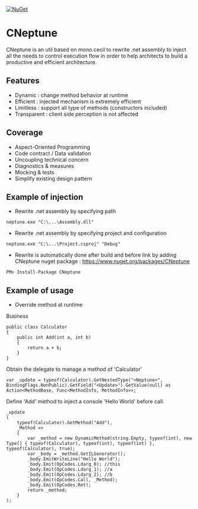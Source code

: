[![NuGet](https://img.shields.io/nuget/v/cneptune.svg)](https://www.nuget.org/packages/CNeptune)
# CNeptune

CNeptune is an util based on mono.cecil to rewrite .net assembly to inject all the needs to control execution flow in order to help architects to build a productive and efficient architecture.

## Features
- Dynamic : change method behavior at runtime
- Efficient : injected mechanism is extremely efficient
- Limitless : support all type of methods (constructors included)
- Transparent : client side perception is not affected

## Coverage
- Aspect-Oriented Programming
- Code contract / Data validation
- Uncoupling technical concern
- Diagnostics & measures
- Mocking & tests
- Simplify existing design pattern

## Example of injection
- Rewrite .net assembly by specifying path
```
neptune.exe "C:\...\Assembly.dll"
```
- Rewrite .net assembly by specifying project and configuration
```
neptune.exe "C:\...\Project.csproj" "Debug"
```
- Rewrite is automatically done after build and before link by adding CNeptune nuget package : https://www.nuget.org/packages/CNeptune
```
PM> Install-Package CNeptune
```

## Example of usage
- Override method at runtime

Business
```
public class Calculator
{
    public int Add(int a, int b)
    {
        return a + b;
    }
}
```

Obtain the delegate to manage a method of 'Calculator'
```
var _update = typeof(Calculator).GetNestedType("<Neptune>", BindingFlags.NonPublic).GetField("<Update>").GetValue(null) as Action<MethodBase, Func<MethodInfo, MethodInfo>>;
```

Define 'Add' method to inject a console 'Hello World' before call.
```
_update
(
    typeof(Calculator).GetMethod("Add"),
    _Method =>
    {
        var _method = new DynamicMethod(string.Empty, typeof(int), new Type[] { typeof(Calculator), typeof(int), typeof(int) }, typeof(Calculator), true);
        var _body = _method.GetILGenerator();
        _body.EmitWriteLine("Hello World");
        _body.Emit(OpCodes.Ldarg_0); //this
        _body.Emit(OpCodes.Ldarg_1); //a
        _body.Emit(OpCodes.Ldarg_2); //b
        _body.Emit(OpCodes.Call, _Method);
        _body.Emit(OpCodes.Ret);
        return _method;
    }
);
```


